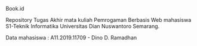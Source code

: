 Book.id

Repository Tugas Akhir mata kuliah Pemrogaman Berbasis Web mahasiswa S1-Teknik Informatika Universitas Dian Nuswantoro Semarang.

Data mahasiswa :
A11.2019.11709 - Dino D. Ramadhan
